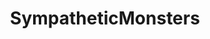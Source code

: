 ---
title: SympatheticMonsters
crosslinks:
- WritingPrompts
- comics
- ImaginaryMonsters
- ImaginaryFeels
- ImaginaryArtists
- ArtofHands
- WholesomeComics
- FreeEBOOKS
- promptoftheday
- ImaginaryDemons
- dadjokes
- Beetlejuice
- ItsADnDMonsterNow
- ImaginaryBehemoths
- livven
- ImaginaryMindscapes
- graphic_design
- DecidingToBeBetter
- ImaginaryLeviathans
- ImaginaryTrolls
---